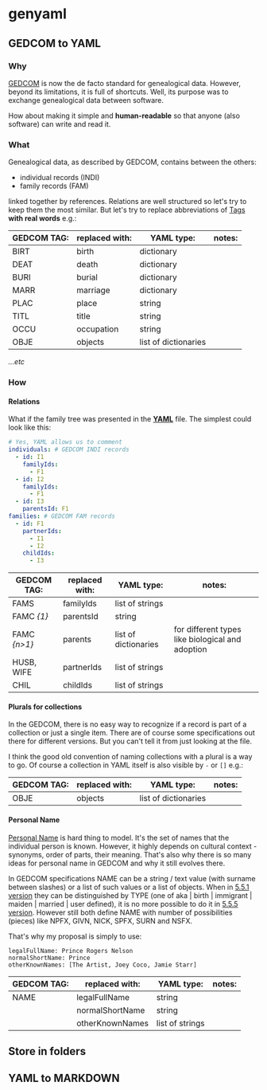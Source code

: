 # genyaml

## GEDCOM to YAML

### Why
[GEDCOM](https://en.wikipedia.org/wiki/GEDCOM) is now the de facto standard for genealogical data. However, beyond its limitations, it is full of shortcuts. Well, its purpose was to exchange genealogical data between software.

How about making it simple and **human-readable** so that anyone (also software) can write and read it.

### What
Genealogical data, as described by GEDCOM, contains between the others:

- individual records (INDI)
- family records (FAM)

linked together by references. Relations are well structured so let's try to keep them the most similar. But let's try to replace abbreviations of [Tags](http://wiki-en.genealogy.net/GEDCOM-Tags) **with real words** e.g.:

| GEDCOM TAG: | replaced with: | YAML type:           | notes: |
|-------------|----------------|----------------------|--------|
| BIRT        | birth          | dictionary           |        |
| DEAT        | death          | dictionary           |        |
| BURI        | burial         | dictionary           |        |
| MARR        | marriage       | dictionary           |        |
| PLAC        | place          | string               |        |
| TITL        | title          | string               |        |
| OCCU        | occupation     | string               |        |
| OBJE        | objects        | list of dictionaries |        |

_...etc_

### How
#### Relations
What if the family tree was presented in the **[YAML](https://en.wikipedia.org/wiki/YAML)** file. The simplest could look like this:

```yaml
# Yes, YAML allows us to comment
individuals: # GEDCOM INDI records
  - id: I1
    familyIds: 
      - F1
  - id: I2
    familyIds: 
      - F1
  - id: I3
    parentsId: F1
families: # GEDCOM FAM records
  - id: F1
    partnerIds: 
      - I1
      - I2
    childIds: 
      - I3
```

| GEDCOM TAG:  | replaced with: | YAML type:           | notes:                                           |
|--------------|----------------|----------------------|--------------------------------------------------|
| FAMS         | familyIds      | list of strings      |                                                  |
| FAMC _{1}_   | parentsId      | string               |                                                  |
| FAMC _{n>1}_ | parents        | list of dictionaries | for different types like biological and adoption |
| HUSB, WIFE   | partnerIds     | list of strings      |                                                  |
| CHIL         | childIds       | list of strings      |                                                  |

#### Plurals for collections
In the GEDCOM, there is no easy way to recognize if a record is part of a collection or just a single item. There are of course some specifications out there for different versions. But you can't tell it from just looking at the file.

I think the good old convention of naming collections with a plural is a way to go. Of course a collection in YAML itself is also visible by `-` or `[]` e.g.:

| GEDCOM TAG: | replaced with: | YAML type:           | notes: |
|-------------|----------------|----------------------|--------|
| OBJE        | objects        | list of dictionaries |        |

#### Personal Name
[Personal Name](https://en.wikipedia.org/wiki/Personal_name) is hard thing to model. It's the set of names that the individual person is known. However, it highly depends on cultural context - synonyms, order of parts, their meaning. That's also why there is so many ideas for personal name in GEDCOM and why it still evolves there.

In GEDCOM specifications NAME can be a string / text value (with surname between slashes) or a list of such values or a list of objects. When in [5.5.1 version](https://www.tamurajones.net/GEDCOM/GEDCOM551.pdf) they can be distinguished by TYPE (one of aka | birth | immigrant | maiden | married | user defined), it is no more possible to do it in [5.5.5 version](https://www.tamurajones.net/GEDCOM/GEDCOM55Plus.pdf). However still both define NAME with number of possibilities (pieces) like NPFX, GIVN, NICK, SPFX, SURN and NSFX. 

That's why my proposal is simply to use:

```
legalFullName: Prince Rogers Nelson
normalShortName: Prince
otherKnownNames: [The Artist, Joey Coco, Jamie Starr]
```

| GEDCOM TAG: | replaced with:  | YAML type:           | notes: |
|-------------|-----------------|----------------------|--------|
| NAME        | legalFullName   | string               |        |
|             | normalShortName | string               |        |
|             | otherKnownNames | list of strings      |        |

## Store in folders
## YAML to MARKDOWN
